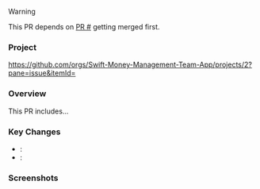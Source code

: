 <!--
This section is optional. Use it if this PR has dependencies.
--> 
> [!WARNING]  
> This PR depends on [PR #<number>](https://github.com/Swift-Money-Management-Team-App/MoneyManagementApp/pull/number) getting merged first.

### Project
https://github.com/orgs/Swift-Money-Management-Team-App/projects/2?pane=issue&itemId=<number>

### Overview
<!-- Briefly describe the purpose of this PR. -->
This PR includes...

### Key Changes

<!-- List the key features or bug fixes. Add a brief description if needed. -->
- **<feat1>**: <optional description>
- **<feat2>**: <optional description>

### Screenshots

<!-- This section is optional. Attach screenshots if needed. -->
